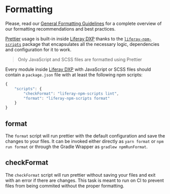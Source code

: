 # Formatting

Please, read our [General Formatting Guidelines](../general/formatting.md) for a complete overview of our formatting recommendations and best practices.

[Prettier](https://prettier.io/) usage is built-in inside [Liferay DXP](https://github.com/liferay/liferay-portal) thanks to the [`liferay-npm-scripts`](https://github.com/liferay/liferay-npm-tools/tree/master/packages/liferay-npm-scripts) package that encapsulates all the necessary logic, dependencies and configuration for it to work.

> Only JavaScript and SCSS files are formatted using Prettier

Every module inside [Liferay DXP](https://github.com/liferay/liferay-portal) with JavaScript or SCSS files should contain a `package.json` file with at least the following npm scripts:

```javascript
{
    "scripts": {
        "checkFormat": "liferay-npm-scripts lint",
        "format": "liferay-npm-scripts format"
    }
}
```

## format

The `format` script will run prettier with the default configuration and save the changes to your files. It can be invoked either directly as `yarn format` or `npm run format` or through the Gradle Wrapper as `gradlew npmRunFormat`.

## checkFormat

The `checkFormat` script will run prettier without saving your files and exit with an error if there are changes. This task is meant to run on CI to prevent files from being commited without the proper formatting.
